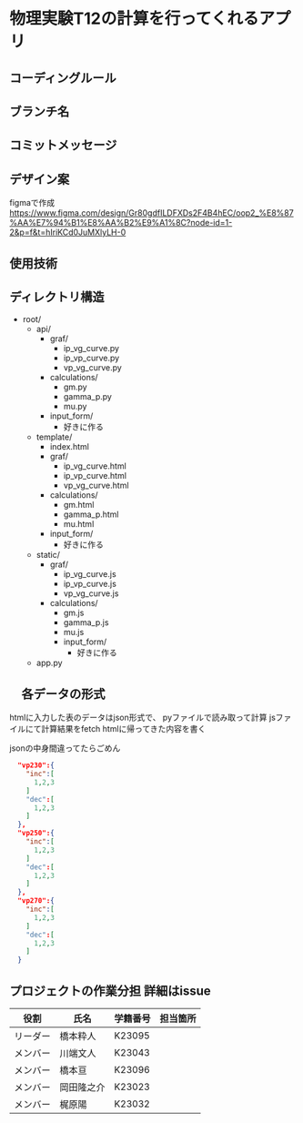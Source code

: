# 物理実験T12の計算を行ってくれるアプリ

## コーディングルール

## ブランチ名

## コミットメッセージ

## デザイン案

figmaで作成
<https://www.figma.com/design/Gr80gdfILDFXDs2F4B4hEC/oop2_%E8%87%AA%E7%94%B1%E8%AA%B2%E9%A1%8C?node-id=1-2&p=f&t=hIriKCd0JuMXlyLH-0>

## 使用技術

## ディレクトリ構造

- root/
  - api/
    - graf/
      - ip_vg_curve.py
      - ip_vp_curve.py
      - vp_vg_curve.py
    - calculations/
      - gm.py
      - gamma_p.py
      - mu.py
    - input_form/
      - 好きに作る
  - template/
    - index.html
    - graf/
      - ip_vg_curve.html
      - ip_vp_curve.html
      - vp_vg_curve.html
    - calculations/
      - gm.html
      - gamma_p.html
      - mu.html
    - input_form/
      - 好きに作る
  - static/
    - graf/
      - ip_vg_curve.js
      - ip_vp_curve.js
      - vp_vg_curve.js
    - calculations/
      - gm.js
      - gamma_p.js
      - mu.js
      - input_form/
        - 好きに作る
  - app.py

## 　各データの形式

  htmlに入力した表のデータはjson形式で、
  pyファイルで読み取って計算
  jsファイルにて計算結果をfetch
  htmlに帰ってきた内容を書く

  jsonの中身間違ってたらごめん

  ```json
    "vp230":{
      "inc":[
        1,2,3
      ]
      "dec":[
        1,2,3
      ]
    },
    "vp250":{
      "inc":[
        1,2,3
      ]
      "dec":[
        1,2,3
      ]
    },
    "vp270":{
      "inc":[
        1,2,3
      ]
      "dec":[
        1,2,3
      ]
    }
  ```

## プロジェクトの作業分担 詳細はissue

| 役割 | 氏名 | 学籍番号 | 担当箇所 | 
| -------------- | -------------- | ----------- | -------------------------------------- | 
| リーダー | 橋本粋人 | K23095 |   |  |  
| メンバー | 川端文人 | K23043 |   |  |  
| メンバー | 橋本亘 | K23096 |   |  |  
| メンバー | 岡田隆之介 | K23023 |   |  |  
| メンバー | 梶原陽 | K23032 |   |  |  


